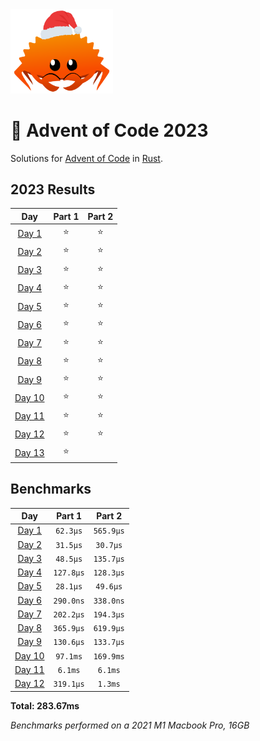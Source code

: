 <img src="./.assets/christmas_ferris.png" width="164">

# 🎄 Advent of Code 2023

Solutions for [Advent of Code](https://adventofcode.com/) in [Rust](https://www.rust-lang.org/).

<!--- advent_readme_stars table --->
## 2023 Results

| Day | Part 1 | Part 2 |
| :---: | :---: | :---: |
| [Day 1](https://adventofcode.com/2023/day/1) | ⭐ | ⭐ |
| [Day 2](https://adventofcode.com/2023/day/2) | ⭐ | ⭐ |
| [Day 3](https://adventofcode.com/2023/day/3) | ⭐ | ⭐ |
| [Day 4](https://adventofcode.com/2023/day/4) | ⭐ | ⭐ |
| [Day 5](https://adventofcode.com/2023/day/5) | ⭐ | ⭐ |
| [Day 6](https://adventofcode.com/2023/day/6) | ⭐ | ⭐ |
| [Day 7](https://adventofcode.com/2023/day/7) | ⭐ | ⭐ |
| [Day 8](https://adventofcode.com/2023/day/8) | ⭐ | ⭐ |
| [Day 9](https://adventofcode.com/2023/day/9) | ⭐ | ⭐ |
| [Day 10](https://adventofcode.com/2023/day/10) | ⭐ | ⭐ |
| [Day 11](https://adventofcode.com/2023/day/11) | ⭐ | ⭐ |
| [Day 12](https://adventofcode.com/2023/day/12) | ⭐ | ⭐ |
| [Day 13](https://adventofcode.com/2023/day/13) | ⭐ |   |
<!--- advent_readme_stars table --->

<!--- benchmarking table --->
## Benchmarks

| Day | Part 1 | Part 2 |
| :---: | :---: | :---:  |
| [Day 1](./src/bin/01.rs) | `62.3µs` | `565.9µs` |
| [Day 2](./src/bin/02.rs) | `31.5µs` | `30.7µs` |
| [Day 3](./src/bin/03.rs) | `48.5µs` | `135.7µs` |
| [Day 4](./src/bin/04.rs) | `127.8µs` | `128.3µs` |
| [Day 5](./src/bin/05.rs) | `28.1µs` | `49.6µs` |
| [Day 6](./src/bin/06.rs) | `290.0ns` | `338.0ns` |
| [Day 7](./src/bin/07.rs) | `202.2µs` | `194.3µs` |
| [Day 8](./src/bin/08.rs) | `365.9µs` | `619.9µs` |
| [Day 9](./src/bin/09.rs) | `130.6µs` | `133.7µs` |
| [Day 10](./src/bin/10.rs) | `97.1ms` | `169.9ms` |
| [Day 11](./src/bin/11.rs) | `6.1ms` | `6.1ms` |
| [Day 12](./src/bin/12.rs) | `319.1µs` | `1.3ms` |

**Total: 283.67ms**
<!--- benchmarking table --->
*Benchmarks performed on a 2021 M1 Macbook Pro, 16GB*
